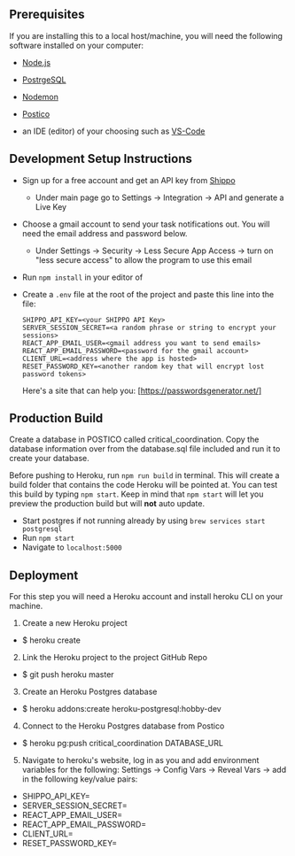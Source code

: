 ## Prerequisites

If you are installing this to a local host/machine, you will need the following software  installed on your computer:

- [Node.js](https://nodejs.org/en/)
- [PostrgeSQL](https://www.postgresql.org/)
- [Nodemon](https://nodemon.io/)
- [Postico](https://https://eggerapps.at/postico/)


- an IDE (editor) of your choosing such as [VS-Code](https://code.visualstudio.com/download)

## Development Setup Instructions
- Sign up for a free account and get an API key from [Shippo](https://goshippo.com)
  - Under main page go to Settings -> Integration -> API and generate a Live Key

- Choose a gmail account to send your task notifications out.  You will need the email address and password below.
  - Under Settings -> Security -> Less Secure App Access -> turn on "less secure access" to allow the program to use this email

- Run `npm install` in your editor of 
- Create a `.env` file at the root of the project and paste this line into the file:
  ```
  SHIPPO_API_KEY=<your SHIPPO API Key>
  SERVER_SESSION_SECRET=<a random phrase or string to encrypt your sessions>
  REACT_APP_EMAIL_USER=<gmail address you want to send emails>
  REACT_APP_EMAIL_PASSWORD=<password for the gmail account>
  CLIENT_URL=<address where the app is hosted>
  RESET_PASSWORD_KEY=<another random key that will encrypt lost password tokens>
  ```
  Here's a site that can help you: [https://passwordsgenerator.net/]
  

## Production Build
Create a database in POSTICO called critical_coordination.  Copy the database information over from the database.sql file included and run it to create your database.

Before pushing to Heroku, run `npm run build` in terminal. This will create a build folder that contains the code Heroku will be pointed at. You can test this build by typing `npm start`. Keep in mind that `npm start` will let you preview the production build but will **not** auto update.

- Start postgres if not running already by using `brew services start postgresql`
- Run `npm start`
- Navigate to `localhost:5000`


## Deployment

For this step you will need a Heroku account and install heroku CLI on your machine.

1. Create a new Heroku project
  - $ heroku create 
2. Link the Heroku project to the project GitHub Repo
  - $ git push heroku master
3. Create an Heroku Postgres database
  - $ heroku addons:create heroku-postgresql:hobby-dev
4. Connect to the Heroku Postgres database from Postico
  - $ heroku pg:push critical_coordination DATABASE_URL
5. Navigate to heroku's website, log in as you and add environment variables for the following: 
Settings -> Config Vars -> Reveal Vars -> add in the following key/value pairs:
  - SHIPPO_API_KEY=<your SHIPPO API Key>
  - SERVER_SESSION_SECRET=<a random phrase or string to encrypt your sessions>
  - REACT_APP_EMAIL_USER=<gmail address you want to send emails>
  - REACT_APP_EMAIL_PASSWORD=<password for the gmail account>
  - CLIENT_URL=<address where the app is hosted>
  - RESET_PASSWORD_KEY=<another random key that will encrypt lost password tokens>

